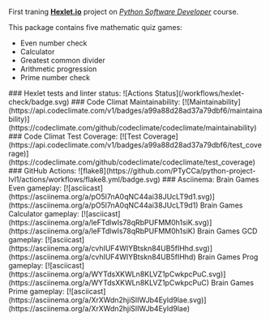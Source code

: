 <head>
<p>First traning <a href="https://hexlet.io/"><b>Hexlet.io</b></a> project on <a href="https://ru.hexlet.io/programs/python"><em>Python Software Developer</em></a> course.</p>
<p>This package contains five mathematic quiz games:
    <ul>
        <li>Even number check</li>
        <li>Calculator</li>
        <li>Greatest common divider</li>
        <li>Arithmetic progression</li>
        <li>Prime number check</li>
    </ul>
</p>
</head>
### Hexlet tests and linter status:
![Actions Status](/workflows/hexlet-check/badge.svg)
### Code Climat Maintainability:
[![Maintainability](https://api.codeclimate.com/v1/badges/a99a88d28ad37a79dbf6/maintainability)](https://codeclimate.com/github/codeclimate/codeclimate/maintainability)
### Code Climat Test Coverage:
[![Test Coverage](https://api.codeclimate.com/v1/badges/a99a88d28ad37a79dbf6/test_coverage)](https://codeclimate.com/github/codeclimate/codeclimate/test_coverage)
### GitHub Actions:
![flake8](https://github.com/PTyCCa/python-project-lvl1/actions/workflows/flake8.yml/badge.svg)
### Asciinema:
Brain Games Even gameplay:
[![asciicast](https://asciinema.org/a/pO5l7nA0qNC44ai38JUcLT9d1.svg)](https://asciinema.org/a/pO5l7nA0qNC44ai38JUcLT9d1)
Brain Games Calculator gameplay:
[![asciicast](https://asciinema.org/a/leFTdlwIs78qRbPUFMM0h1siK.svg)](https://asciinema.org/a/leFTdlwIs78qRbPUFMM0h1siK)
Brain Games GCD gameplay:
[![asciicast](https://asciinema.org/a/cvhIUF4WIYBtskn84UB5fIHhd.svg)](https://asciinema.org/a/cvhIUF4WIYBtskn84UB5fIHhd)
Brain Games Prog gameplay:
[![asciicast](https://asciinema.org/a/WYTdsXKWLn8KLVZ1pCwkpcPuC.svg)](https://asciinema.org/a/WYTdsXKWLn8KLVZ1pCwkpcPuC)
Brain Games Prime gameplay:
[![asciicast](https://asciinema.org/a/XrXWdn2hjiSIIWJb4Eyld9lae.svg)](https://asciinema.org/a/XrXWdn2hjiSIIWJb4Eyld9lae)